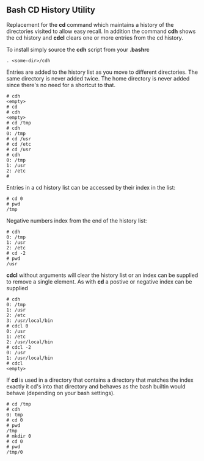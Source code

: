 Bash CD History Utility
-----------------------

Replacement for the **cd** command which maintains a history of the directories
visited to allow easy recall. In addition the command **cdh** shows the cd
history and **cdcl** clears one or more entries from the cd history.

To install simply source the **cdh** script from your **.bashrc**

```
. <some-dir>/cdh
```

Entries are added to the history list as you move to different directories. The
same directory is never added twice. The home directory is never added since
there's no need for a shortcut to that.

```
# cdh
<empty>
# cd
# cdh
<empty>
# cd /tmp
# cdh
0: /tmp
# cd /usr
# cd /etc
# cd /usr
# cdh
0: /tmp
1: /usr
2: /etc
#
```

Entries in a cd history list can be accessed by their index in the list:

```
# cd 0
# pwd
/tmp
```

Negative numbers index from the end of the history list:

```
# cdh
0: /tmp
1: /usr
2: /etc
# cd -2
# pwd
/usr
```

**cdcl** without arguments will clear the history list or an index can be
supplied to remove a single element. As with **cd** a postive or negative
index can be supplied

```
# cdh
0: /tmp
1: /usr
2: /etc
3: /usr/local/bin
# cdcl 0
0: /usr
1: /etc
2: /usr/local/bin
# cdcl -2
0: /usr
1: /usr/local/bin
# cdcl
<empty>
```


If **cd <index>** is used in a directory that contains a directory that matches
the index exactly it cd's into that directory and behaves as the bash builtin
would behave (depending on your bash settings).

```
# cd /tmp
# cdh
0: tmp
# cd 0
# pwd
/tmp
# mkdir 0
# cd 0
# pwd
/tmp/0
```
